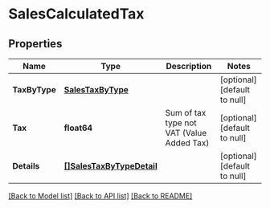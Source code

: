 # SalesCalculatedTax

## Properties
Name | Type | Description | Notes
------------ | ------------- | ------------- | -------------
**TaxByType** | [**SalesTaxByType**](SalesTaxByType.md) |  | [optional] [default to null]
**Tax** | **float64** | Sum of tax type not VAT (Value Added Tax) | [optional] [default to null]
**Details** | [**[]SalesTaxByTypeDetail**](SalesTaxByTypeDetail.md) |  | [optional] [default to null]

[[Back to Model list]](../README.md#documentation-for-models) [[Back to API list]](../README.md#documentation-for-api-endpoints) [[Back to README]](../README.md)


